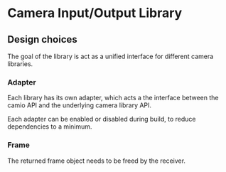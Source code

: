 # Camera Input/Output Library

## Design choices

The goal of the library is act as a unified interface for different camera libraries.

### Adapter

Each library has its own adapter, which acts a the interface between the camio API and the underlying camera library API.

Each adapter can be enabled or disabled during build, to reduce dependencies to a minimum. 

### Frame

The returned frame object needs to be freed by the receiver.
